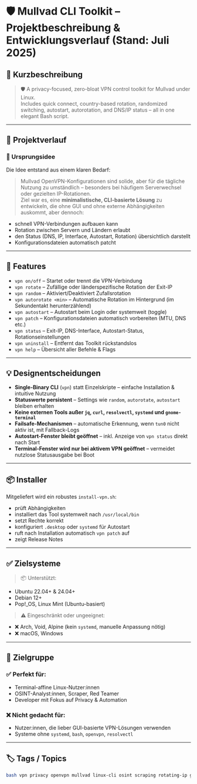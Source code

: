 # 🛡️ Mullvad CLI Toolkit – Projektbeschreibung & Entwicklungsverlauf (Stand: Juli 2025)

## 🪪 Kurzbeschreibung

> 🛡️ A privacy-focused, zero-bloat VPN control toolkit for Mullvad under Linux.  
> Includes quick connect, country-based rotation, randomized switching, autostart, autorotation, and DNS/IP status – all in one elegant Bash script.

---

## 🧽 Projektverlauf

### 📍 Ursprungsidee

Die Idee entstand aus einem klaren Bedarf:
> Mullvad OpenVPN-Konfigurationen sind solide, aber für die tägliche Nutzung zu umständlich – besonders bei häufigem Serverwechsel oder gezielten IP-Rotationen.  
Ziel war es, eine **minimalistische, CLI-basierte Lösung** zu entwickeln, die ohne GUI und ohne externe Abhängigkeiten auskommt, aber dennoch:
- schnell VPN-Verbindungen aufbauen kann
- Rotation zwischen Servern und Ländern erlaubt
- den Status (DNS, IP, Interface, Autostart, Rotation) übersichtlich darstellt
- Konfigurationsdateien automatisch patcht

---

## 🔧 Features

- `vpn on/off` – Startet oder trennt die VPN-Verbindung
- `vpn rotate` – Zufällige oder länderspezifische Rotation der Exit-IP
- `vpn random` – Aktiviert/Deaktiviert Zufallsrotation
- `vpn autorotate <min>` – Automatische Rotation im Hintergrund (im Sekundentakt herunterzählend)
- `vpn autostart` – Autostart beim Login oder systemweit (toggle)
- `vpn patch` – Konfigurationsdateien automatisch vorbereiten (MTU, DNS etc.)
- `vpn status` – Exit-IP, DNS-Interface, Autostart-Status, Rotationseinstellungen
- `vpn uninstall` – Entfernt das Toolkit rückstandslos
- `vpn help` – Übersicht aller Befehle & Flags

---

## 💡 Designentscheidungen

- **Single-Binary CLI** (`vpn`) statt Einzelskripte – einfache Installation & intuitive Nutzung
- **Statuswerte persistent** – Settings wie `random`, `autorotate`, `autostart` bleiben erhalten
- **Keine externen Tools außer `jq`, `curl`, `resolvectl`, `systemd` und `gnome-terminal`**
- **Failsafe-Mechanismen** – automatische Erkennung, wenn `tun0` nicht aktiv ist, mit Fallback-Logs
- **Autostart-Fenster bleibt geöffnet** – inkl. Anzeige von `vpn status` direkt nach Start
- **Terminal-Fenster wird nur bei aktivem VPN geöffnet** – vermeidet nutzlose Statusausgabe bei Boot

---

## 📦 Installer

Mitgeliefert wird ein robustes `install-vpn.sh`:
- prüft Abhängigkeiten
- installiert das Tool systemweit nach `/usr/local/bin`
- setzt Rechte korrekt
- konfiguriert `.desktop` oder `systemd` für Autostart
- ruft nach Installation automatisch `vpn patch` auf
- zeigt Release Notes

---

## ✅ Zielsysteme

> 📦 Unterstützt:
- Ubuntu 22.04+ & 24.04+
- Debian 12+
- Pop!_OS, Linux Mint (Ubuntu-basiert)

> ⚠️ Eingeschränkt oder ungeeignet:
- ❌ Arch, Void, Alpine (kein `systemd`, manuelle Anpassung nötig)
- ❌ macOS, Windows

---

## 👤 Zielgruppe

### ✅ Perfekt für:
- Terminal-affine Linux-Nutzer:innen
- OSINT-Analyst:innen, Scraper, Red Teamer
- Developer mit Fokus auf Privacy & Automation

### ❌ Nicht gedacht für:
- Nutzer:innen, die lieber GUI-basierte VPN-Lösungen verwenden
- Systeme ohne `systemd`, `bash`, `openvpn`, `resolvectl`

---

## 🏷️ Tags / Topics

```bash
bash vpn privacy openvpn mullvad linux-cli osint scraping rotating-ip gnu-linux redteam automation
```
